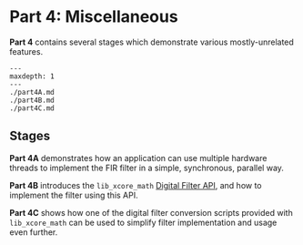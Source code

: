 
# Part 4: Miscellaneous

**Part 4** contains several stages which demonstrate various mostly-unrelated
features.

```{toctree}
---
maxdepth: 1
---
./part4A.md
./part4B.md
./part4C.md
```


## Stages

**Part 4A** demonstrates how an application can use multiple hardware threads to
implement the FIR filter in a simple, synchronous, parallel way.

**Part 4B** introduces the `lib_xcore_math` [Digital Filter
API](https://github.com/xmos/lib_xcore_math/blob/v2.1.1/lib_xcore_math/api/xmath/filter.h),
and how to implement the filter using this API.

**Part 4C** shows how one of the digital filter conversion scripts provided with
`lib_xcore_math` can be used to simplify filter implementation and usage even
further.